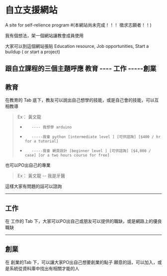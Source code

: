 # 自立支援網站 
A site for self-relience program
#(本網站尚未完成！！！ 徵求志願者！！)

我有個想法，架一個網站讓教會成員使用

大家可以到這個網站張貼 
Education resource, Job opportunities, Start a buildup ( or start a project)

跟自立課程的三個主題呼應
教育 ---- 工作 -----創業
----------------------------------------------------------------------------------------------------------

教育
---
在教育的 Tab 底下，教友可以說出自己想學的技能，或是自己會的技能，可以互相教導
>Ex：
>黃文龍  
>*        ---- 我想學 arduino
>*        -----我會 python [intermediate level ] [可供諮詢] [$400 / hr for a tutorial]
>*        -----我會 網頁設計 [beginner level ] [可供諮詢] [$4,000 / case] [or a two hours course for free]

也可以PO出自己的專業

>Ex： 黃文龍  -- 我是牙醫 

這樣大家有問題的話可以諮詢

----------------------------------------------------------------------------------------------------------

工作
---
在 工作的 Tab 下，大家可以PO出自己或朋友可以提供的職缺，或是網路上的優良職缺

----------------------------------------------------------------------------------------------------------

創業
---
在 創業的Tab 下，可以讓大家PO出自己想要創業的點子
願意的話，可以加入，或是系統從資料庫中找出有相關才能的人

